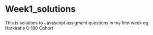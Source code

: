 # Week1_solutions
This is solutions to Javascript assigment questions in my first week og Harkirat's 0-100 Cohort
